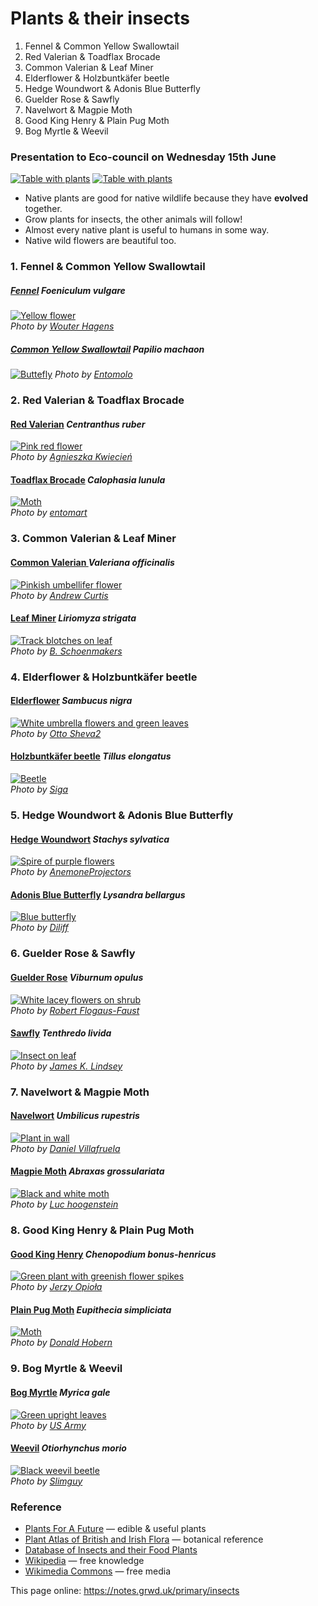 # Plants & their insects


1. Fennel & Common Yellow Swallowtail 
2. Red Valerian & Toadflax Brocade 
3. Common Valerian & Leaf Miner 
4. Elderflower & Holzbuntkäfer beetle 
5. Hedge Woundwort & Adonis Blue Butterfly 
6. Guelder Rose & Sawfly 
7. Navelwort & Magpie Moth 
8. Good King Henry & Plain Pug Moth 
9. Bog Myrtle & Weevil 

### Presentation to Eco-council on Wednesday 15th June

[![Table with plants](https://res.cloudinary.com/growdigital/image/upload/w_320/v1655898484/primary/plant-table01-220615.jpg)](https://res.cloudinary.com/growdigital/image/upload/v1655898484/primary/plant-table01-220615.jpg)
[![Table with plants](https://res.cloudinary.com/growdigital/image/upload/w_320/v1655898484/primary/plant-table02-220615.jpg)](https://res.cloudinary.com/growdigital/image/upload/v1655898484/primary/plant-table02-220615.jpg)

* Native plants are good for native wildlife because they have **evolved** together. 
* Grow plants for insects, the other animals will follow!
* Almost every native plant is useful to humans in some way.
* Native wild flowers are beautiful too.

### 1. Fennel & Common Yellow Swallowtail

##### [Fennel](https://pfaf.org/user/plant.aspx?LatinName=Foeniculum+vulgare) _Foeniculum vulgare_

[![Yellow flower](https://res.cloudinary.com/growdigital/image/upload/w_420/v1655897265/insects/foeniculum-vulgare-090704.jpg)](https://res.cloudinary.com/growdigital/image/upload/v1655897265/insects/foeniculum-vulgare-090704.jpg)  
_Photo by [Wouter Hagens](https://commons.wikimedia.org/wiki/File:Foeniculum_vulgare_C.jpg)_

##### [Common Yellow Swallowtail](https://en.wikipedia.org/wiki/Papilio_machaon) _Papilio machaon_

[![Buttefly](https://res.cloudinary.com/growdigital/image/upload/w_420/v1655897420/insects/papilio-machaon-160509.jpg)](https://res.cloudinary.com/growdigital/image/upload/v1655897420/insects/papilio-machaon-160509.jpg)
_Photo by [Entomolo](https://commons.wikimedia.org/wiki/File:PapilioMachaon2016_001.JPG)_

### 2. Red Valerian & Toadflax Brocade

#### [Red Valerian](https://pfaf.org/user/Plant.aspx?LatinName=Centranthus+ruber) _Centranthus ruber_ 

[![Pink red flower](https://res.cloudinary.com/growdigital/image/upload/w_420/v1655896989/insects/centranthus-ruber-150604.jpg)](https://res.cloudinary.com/growdigital/image/upload/v1655896989/insects/centranthus-ruber-150604.jpg)  
_Photo by [Agnieszka Kwiecień](https://commons.wikimedia.org/wiki/File:Centranthus_ruber_Ostrogowiec_czerwony_2015_03.jpg)_

#### [Toadflax Brocade](https://en.wikipedia.org/wiki/Calophasia_lunula) _Calophasia lunula_

[![Moth](https://res.cloudinary.com/growdigital/image/upload/w_420/v1655897108/insects/calophasia-lunula-050907.jpg)](https://res.cloudinary.com/growdigital/image/upload/v1655897108/insects/calophasia-lunula-050907.jpg)  
_Photo by [entomart](https://commons.wikimedia.org/wiki/File:Calophasia_lunula01.jpg)_

### 3. Common Valerian & Leaf Miner

#### [Common Valerian ](https://pfaf.org/User/Plant.aspx?LatinName=Valeriana+officinalis) _Valeriana officinalis_

[![Pinkish umbellifer flower](https://res.cloudinary.com/growdigital/image/upload/w_420/v1655896649/insects/valeriana-officinalis-200626.jpg)](https://res.cloudinary.com/growdigital/image/upload/v1655896649/insects/valeriana-officinalis-200626.jpg)  
_Photo by [Andrew Curtis](https://www.geograph.org.uk/photo/6527953)_

#### [Leaf Miner](https://en.wikipedia.org/wiki/List_of_Liriomyza_species) _Liriomyza strigata_

[![Track blotches on leaf](https://res.cloudinary.com/growdigital/image/upload/w_420/v1655896372/insects/liriomyza-strigata-191016.jpg)](https://res.cloudinary.com/growdigital/image/upload/v1655896372/insects/liriomyza-strigata-191016.jpg)  
_Photo by [B. Schoenmakers](https://commons.wikimedia.org/wiki/File:Liriomyza_strigata_(Agromyzidae)_-_(leaf_mine),_Arnhem,_the_Netherlands.jpg)_

### 4. Elderflower & Holzbuntkäfer beetle

#### [Elderflower](https://pfaf.org/user/plant.aspx?latinname=Sambucus+nigra) _Sambucus nigra_

[![White umbrella flowers and green leaves](https://res.cloudinary.com/growdigital/image/upload/w_420/v1655896124/insects/sambucus-nigra-200415.jpg)](https://res.cloudinary.com/growdigital/image/upload/v1655896124/insects/sambucus-nigra-200415.jpg)  
_Photo by [Otto Sheva2](https://commons.wikimedia.org/wiki/File:Sambucus-nigra_foliage.jpg)_

#### [Holzbuntkäfer beetle](https://en.wikipedia.org/wiki/Tillus_elongatus) _Tillus elongatus_

[![Beetle](https://res.cloudinary.com/growdigital/image/upload/w_420/v1655896232/insects/tillus-elongatus-080629.jpg)](https://res.cloudinary.com/growdigital/image/upload/v1655896232/insects/tillus-elongatus-080629.jpg)  
_Photo by [Siga](https://commons.wikimedia.org/wiki/File:Tillus_elongatus_bl.jpg)_

### 5. Hedge Woundwort & Adonis Blue Butterfly

#### [Hedge Woundwort](https://pfaf.org/user/Plant.aspx?LatinName=stachys+sylvatica) _Stachys sylvatica_

[![Spire of purple flowers](https://res.cloudinary.com/growdigital/image/upload/w_420/v1655895872/insects/stachys-sylvatica-110521.jpg)](https://res.cloudinary.com/growdigital/image/upload/v1655895872/insects/stachys-sylvatica-110521.jpg)  
_Photo by [AnemoneProjectors](https://commons.wikimedia.org/wiki/File:Hedge_Woundwort_(Stachys_sylvatica).jpg)_

#### [Adonis Blue Butterfly](https://en.wikipedia.org/wiki/Lysandra_bellargus) _Lysandra bellargus_

[![Blue butterfly](https://res.cloudinary.com/growdigital/image/upload/w_420/v1655895987/insects/polyommatus-bellargus-131006.jpg)](https://res.cloudinary.com/growdigital/image/upload/v1655895987/insects/polyommatus-bellargus-131006.jpg)  
_Photo by [Diliff](https://commons.wikimedia.org/wiki/File:Polyommatus_bellargus_male,_Aveyron,_France_-_Diliff.jpg)_

### 6. Guelder Rose & Sawfly

#### [Guelder Rose](https://pfaf.org/user/Plant.aspx?LatinName=Viburnum+opulus) _Viburnum opulus_

[![White lacey flowers on shrub](https://res.cloudinary.com/growdigital/image/upload/w_420/v1655895565/insects/viburnum-opulus-110513.jpg)](https://res.cloudinary.com/growdigital/image/upload/v1655895565/insects/viburnum-opulus-110513.jpg)  
_Photo by [Robert Flogaus-Faust](https://commons.wikimedia.org/wiki/File:Viburnum_opulus_RF.jpg)_

#### [Sawfly](https://en.wikipedia.org/wiki/Tenthredo_livida) _Tenthredo livida_

[![Insect on leaf](https://res.cloudinary.com/growdigital/image/upload/w_420/v1655895713/insects/tenthredo-livida-060630.jpg)](https://res.cloudinary.com/growdigital/image/upload/v1655895713/insects/tenthredo-livida-060630.jpg)  
_Photo by [James K. Lindsey](https://commons.wikimedia.org/wiki/File:Tenthredo.livida.-.lindsey.jpg)_

### 7. Navelwort & Magpie Moth

#### [Navelwort](https://pfaf.org/user/plant.aspx?latinname=Umbilicus+rupestris) _Umbilicus rupestris_

[![Plant in wall](https://res.cloudinary.com/growdigital/image/upload/w_420/v1655848394/insects/umbilicis-rupestris-150412.jpg)](https://res.cloudinary.com/growdigital/image/upload/v1655848394/insects/umbilicis-rupestris-150412.jpg)  
_Photo by [Daniel Villafruela](https://commons.wikimedia.org/wiki/File:Umbilicus_rupestris-Nombril_de_v%C3%A9nus-20150412.jpg)_

#### [Magpie Moth](https://en.wikipedia.org/wiki/Abraxas_grossulariata) _Abraxas grossulariata_

[![Black and white moth](https://res.cloudinary.com/growdigital/image/upload/w_420/v1655848393/insects/abraxas-grossulariata-130816.jpg)](https://res.cloudinary.com/growdigital/image/upload/v1655848393/insects/abraxas-grossulariata-130816.jpg)  
_Photo by [Luc hoogenstein](https://commons.wikimedia.org/wiki/File:Abraxas_grossulariata,_Magpie,_Bonte_bessenvlinder_01.jpg)_

### 8. Good King Henry & Plain Pug Moth

#### [Good King Henry](https://pfaf.org/user/plant.aspx?latinname=Chenopodium+bonus-henricus) _Chenopodium bonus-henricus_

[![Green plant with greenish flower spikes](https://res.cloudinary.com/growdigital/image/upload/w_420/v1655760615/insects/chenopodium-bonus-henricus-141205.jpg)](https://res.cloudinary.com/growdigital/image/upload/v1655760615/insects/chenopodium-bonus-henricus-141205.jpg)  
_Photo by [Jerzy Opioła](https://commons.wikimedia.org/wiki/File:Chenopodium_bonus-henricus_OB10.jpg)_

#### [Plain Pug Moth](https://en.wikipedia.org/wiki/Eupithecia_simpliciata) _Eupithecia simpliciata_

[![Moth](https://res.cloudinary.com/growdigital/image/upload/w_420/v1655760345/insects/eupithecia-simpliciata-050801.jpg)](https://res.cloudinary.com/growdigital/image/upload/v1655760345/insects/eupithecia-simpliciata-050801.jpg)  
_Photo by [Donald Hobern](https://commons.wikimedia.org/wiki/File:Eupithecia_simpliciata.jpg)_

### 9. Bog Myrtle & Weevil

#### [Bog Myrtle](https://pfaf.org/user/plant.aspx?LatinName=Myrica+gale) _Myrica gale_

[![Green upright leaves](https://res.cloudinary.com/growdigital/image/upload/w_420/v1655759977/insects/myrica-gale-army.jpg)](https://res.cloudinary.com/growdigital/image/upload/v1655759977/insects/myrica-gale-army.jpg)  
_Photo by [US Army](https://commons.wikimedia.org/wiki/File:Myrica_gale.jpg)_

#### [Weevil](https://en.wikipedia.org/wiki/Otiorhynchus_morio) _Otiorhynchus morio_

[![Black weevil beetle](https://res.cloudinary.com/growdigital/image/upload/w_420/v1655760184/insects/otiorhynchus-morio-190613.jpg)](https://res.cloudinary.com/growdigital/image/upload/v1655760184/insects/otiorhynchus-morio-190613.jpg)  
_Photo by [Slimguy](https://commons.wikimedia.org/wiki/File:2019_06_13_Otiorhynchus_morio1.jpg)_

### Reference

* [Plants For A Future](https://pfaf.org/user/Default.aspx) — edible & useful plants
* [Plant Atlas of British and Irish Flora](https://plantatlas.brc.ac.uk/) — botanical reference
* [Database of Insects and their Food Plants](http://dbif.brc.ac.uk/hosts.aspx)
* [Wikipedia](https://en.wikipedia.org/wiki/Main_Page) — free knowledge
* [Wikimedia Commons](https://commons.wikimedia.org/wiki/Main_Page) — free media






This page online: <https://notes.grwd.uk/primary/insects>
